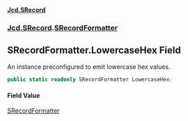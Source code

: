 #### [Jcd.SRecord](index.md 'index')
### [Jcd.SRecord](Jcd.SRecord.md 'Jcd.SRecord').[SRecordFormatter](Jcd.SRecord.SRecordFormatter.md 'Jcd.SRecord.SRecordFormatter')

## SRecordFormatter.LowercaseHex Field

An instance preconfigured to emit lowercase hex values.

```csharp
public static readonly SRecordFormatter LowercaseHex;
```

#### Field Value
[SRecordFormatter](Jcd.SRecord.SRecordFormatter.md 'Jcd.SRecord.SRecordFormatter')